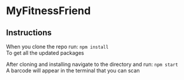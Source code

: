 # MyFitnessFriend

## Instructions
When you clone the repo run:
``` npm install ```  
To get all the updated packages  
  
  
After cloning and installing navigate to the directory and run:
``` npm start ```  
A barcode will appear in the terminal that you can scan
